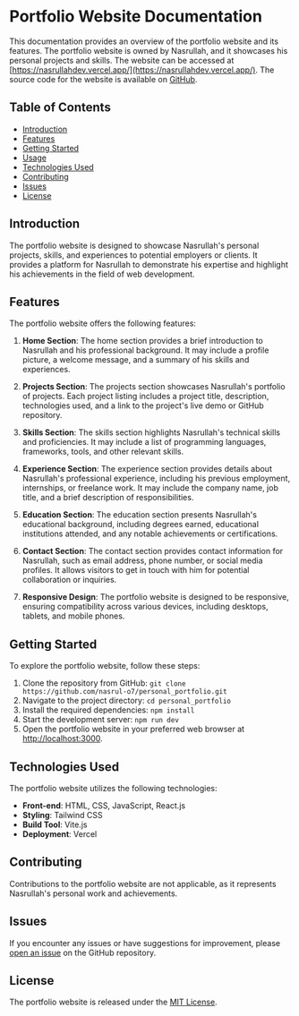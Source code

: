 # Portfolio Website Documentation

This documentation provides an overview of the portfolio website and its features. The portfolio website is owned by Nasrullah, and it showcases his personal projects and skills. The website can be accessed at [https://nasrullahdev.vercel.app/](https://nasrullahdev.vercel.app/). The source code for the website is available on [GitHub](https://github.com/nasrul-o7/personal_portfolio).

## Table of Contents
- [Introduction](#introduction)
- [Features](#features)
- [Getting Started](#getting-started)
- [Usage](#usage)
- [Technologies Used](#technologies-used)
- [Contributing](#contributing)
- [Issues](#issues)
- [License](#license)

## Introduction
The portfolio website is designed to showcase Nasrullah's personal projects, skills, and experiences to potential employers or clients. It provides a platform for Nasrullah to demonstrate his expertise and highlight his achievements in the field of web development.

## Features
The portfolio website offers the following features:

1. **Home Section**: The home section provides a brief introduction to Nasrullah and his professional background. It may include a profile picture, a welcome message, and a summary of his skills and experiences.

2. **Projects Section**: The projects section showcases Nasrullah's portfolio of projects. Each project listing includes a project title, description, technologies used, and a link to the project's live demo or GitHub repository.

3. **Skills Section**: The skills section highlights Nasrullah's technical skills and proficiencies. It may include a list of programming languages, frameworks, tools, and other relevant skills.

4. **Experience Section**: The experience section provides details about Nasrullah's professional experience, including his previous employment, internships, or freelance work. It may include the company name, job title, and a brief description of responsibilities.

5. **Education Section**: The education section presents Nasrullah's educational background, including degrees earned, educational institutions attended, and any notable achievements or certifications.

6. **Contact Section**: The contact section provides contact information for Nasrullah, such as email address, phone number, or social media profiles. It allows visitors to get in touch with him for potential collaboration or inquiries.

7. **Responsive Design**: The portfolio website is designed to be responsive, ensuring compatibility across various devices, including desktops, tablets, and mobile phones.

## Getting Started
To explore the portfolio website, follow these steps:

1. Clone the repository from GitHub: `git clone https://github.com/nasrul-o7/personal_portfolio.git`
2. Navigate to the project directory: `cd personal_portfolio`
3. Install the required dependencies: `npm install`
4. Start the development server: `npm run dev`
5. Open the portfolio website in your preferred web browser at [http://localhost:3000](http://localhost:3000).

## Technologies Used
The portfolio website utilizes the following technologies:

- **Front-end**: HTML, CSS, JavaScript, React.js
- **Styling**: Tailwind CSS
- **Build Tool**: Vite.js
- **Deployment**: Vercel

## Contributing
Contributions to the portfolio website are not applicable, as it represents Nasrullah's personal work and achievements.

## Issues
If you encounter any issues or have suggestions for improvement, please [open an issue](https://github.com/nasrul-o7/personal_portfolio/issues) on the GitHub repository.

## License
The portfolio website is released under the [MIT License](https://github.com/nasrul-o7/personal_portfolio/blob/main/LICENSE).
